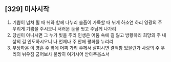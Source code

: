 ## [329] 미사시작

1) 기쁨이 넘쳐 뛸 때 뉘와 함께 나누리 슬픔이 가득할 때 뉘게 하소연 하리 영광의 주 우리게 기쁨을 주시오니 서러운 눈물 씻고 주님께 나가리  
2) 당신이 아니시면 그 누가 빛을 주리 인생은 어둠 속에 길 잃고 방황하리 희망의 주 내 삶의 길 인도하시오니 나 언제나 주 안에 평화를 누리리  
3) 부당하온 이 영혼 주 앞에 어찌 가리 주께서 살피시면 결백함 있을런가 사랑의 주 우리의 뉘우침 굽어보사 불쌍히 여기시어 받아주옵소서

